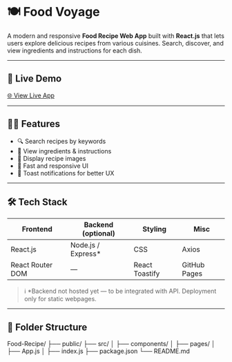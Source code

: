 # 🍽️ Food Voyage

A modern and responsive **Food Recipe Web App** built with **React.js** that lets users explore delicious recipes from various cuisines. Search, discover, and view ingredients and instructions for each dish.

---

## 🔗 Live Demo

[🌐 View Live App](https://Yashpathak1409.github.io/Food-Voyage)

---

## 🧑‍🍳 Features

- 🔍 Search recipes by keywords
- 🍴 View ingredients & instructions
- 📸 Display recipe images
- 🚀 Fast and responsive UI
- 🧾 Toast notifications for better UX

---

## 🛠️ Tech Stack

| Frontend  | Backend (optional) | Styling  | Misc     |
|-----------|--------------------|----------|----------|
| React.js  | Node.js / Express* | CSS      | Axios    |
| React Router DOM | —          | React Toastify | GitHub Pages |

> ℹ️ *Backend not hosted yet — to be integrated with API.
>  Deployment only for static webpages.
---

## 📁 Folder Structure

Food-Recipe/
├── public/
├── src/
│ ├── components/
│ ├── pages/
│ ├── App.js
│ ├── index.js
├── package.json
└── README.md
